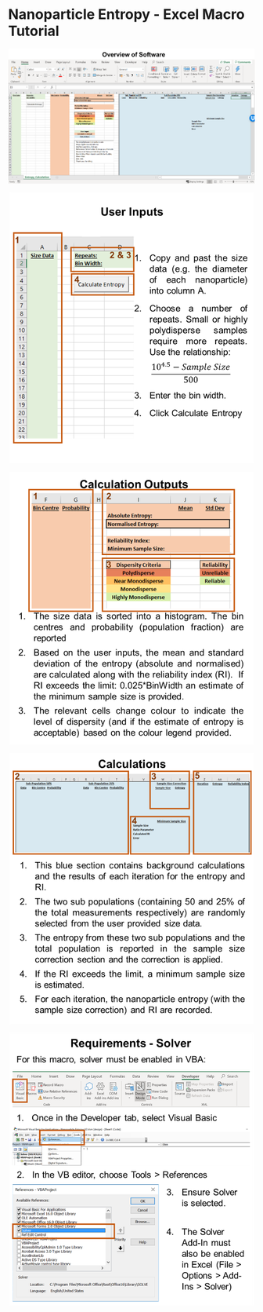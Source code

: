 # Nanoparticle Entropy - Excel Macro Tutorial


<p align="center">
    <img src="https://raw.githubusercontent.com/adrena-lab/Nanoparticle_Entropy/Excel-Macro/Figures/Excel1.png?token=ALJSGH2SVMHN3KPDTWNGTA26O2C7U" width="800">
</p>

<p align="center">
    <img src="https://raw.githubusercontent.com/adrena-lab/Nanoparticle_Entropy/Excel-Macro/Figures/Excel2.png?token=ALJSGH6L2GYUG4UYH34NNIS6O2DAW" width="500">
</p>

<p align="center">
    <img src="https://raw.githubusercontent.com/adrena-lab/Nanoparticle_Entropy/Excel-Macro/Figures/Excel3.png?token=ALJSGH4Z3QDCASDEVCX4VQC6O2DB6" width="500">
</p>

<p align="center">
    <img src="https://raw.githubusercontent.com/adrena-lab/Nanoparticle_Entropy/Excel-Macro/Figures/Excel4.png?token=ALJSGH3GB3HAO6P7ENBK6XC6O2DDU" width="500">
</p>

<p align="center">
    <img src="https://raw.githubusercontent.com/adrena-lab/Nanoparticle_Entropy/Excel-Macro/Figures/Excel5.png?token=ALJSGHZJA6KJAI4U7QJTS4K6O2DFE" width="500">
</p>
